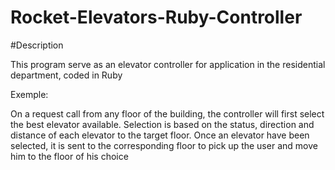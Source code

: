 # Rocket-Elevators-Ruby-Controller

#Description

This program serve as an elevator controller for application in the residential department, coded in Ruby

Exemple:

On a request call from any floor of the building, the controller will first select the best elevator available.
Selection is based on the status, direction and distance of each elevator to the target floor.
Once an elevator have been selected, it is sent to the corresponding floor to pick up the user and move him to the floor of his choice

